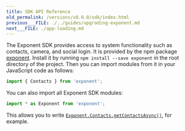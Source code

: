```yaml
---
title: SDK API Reference
old_permalink: /versions/v8.0.0/sdk/index.html
previous___FILE: ./../guides/upgrading-exponent.md
next___FILE: ./app-loading.md
---
```


The Exponent SDK provides access to system functionality such as contacts, camera, and social login. It is provided by the npm package [exponent](https://www.npmjs.com/package/exponent). Install it by running `npm install --save exponent` in the root directory of the project. Then you can import modules from it in your JavaScript code as follows:

```javascript
import { Contacts } from 'exponent';
```

You can also import all Exponent SDK modules:

```javascript
import * as Exponent from 'exponent';
```

This allows you to write [`Exponent.Contacts.getContactsAsync()`](/versions/v8.0.0/sdk/contacts#exponentcontactsgetcontactsasync "Exponent.Contacts.getContactsAsync"), for example.
